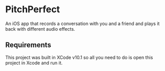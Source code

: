 # PitchPerfect
An iOS app that records a conversation with you and a friend and plays it back with different audio effects.
## Requirements
This project was built in XCode v10.1 so all you need to do is open this project in Xcode and run it.
